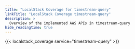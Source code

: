 ```yaml
---
title: "LocalStack Coverage for timestream-query"
linkTitle: "LocalStack Coverage timestream-query"
description: >
  Overview of the implemented AWS APIs in timestream-query
hide_readingtime: true
---
```


{{< localstack_coverage service="timestream-query" >}}

